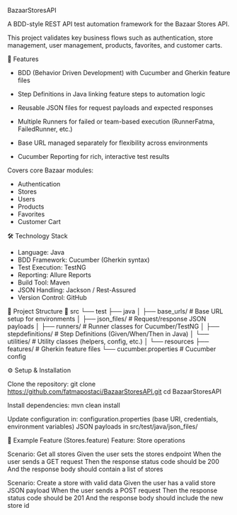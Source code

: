 BazaarStoresAPI

A BDD-style REST API test automation framework for the Bazaar Stores API.

This project validates key business flows such as authentication, store management, user management, products, favorites, and customer carts.

📌 Features
- BDD (Behavior Driven Development) with Cucumber and Gherkin feature files

- Step Definitions in Java linking feature steps to automation logic

- Reusable JSON files for request payloads and expected responses

- Multiple Runners for failed or team-based execution (RunnerFatma, FailedRunner, etc.)

- Base URL managed separately for flexibility across environments

- Cucumber Reporting for rich, interactive test results


Covers core Bazaar modules:
- Authentication
- Stores
- Users
- Products
- Favorites
- Customer Cart

🛠️ Technology Stack

- Language: Java
- BDD Framework: Cucumber (Gherkin syntax)
- Test Execution: TestNG
- Reporting: Allure Reports
- Build Tool: Maven
- JSON Handling: Jackson / Rest-Assured
- Version Control: GitHub


📂 Project Structure
📂 src
 └── test
     ├── java
     │   ├── base_urls/          # Base URL setup for environments
     │   ├── json_files/         # Request/response JSON payloads
     │   ├── runners/            # Runner classes for Cucumber/TestNG
     │   ├── stepdefinitions/    # Step Definitions (Given/When/Then in Java)
     │   └── utilities/          # Utility classes (helpers, config, etc.)
     │
     └── resources
         ├── features/           # Gherkin feature files
         └── cucumber.properties # Cucumber config


⚙️ Setup & Installation

Clone the repository:
git clone https://github.com/fatmapostaci/BazaarStoresAPI.git
cd BazaarStoresAPI

Install dependencies:
mvn clean install

Update configuration in:
configuration.properties (base URI, credentials, environment variables)
JSON payloads in src/test/java/json_files/

🧪 Example Feature (Stores.feature)
Feature: Store operations

  Scenario: Get all stores
    Given the user sets the stores endpoint
    When the user sends a GET request
    Then the response status code should be 200
    And the response body should contain a list of stores

  Scenario: Create a store with valid data
    Given the user has a valid store JSON payload
    When the user sends a POST request
    Then the response status code should be 201
    And the response body should include the new store id

